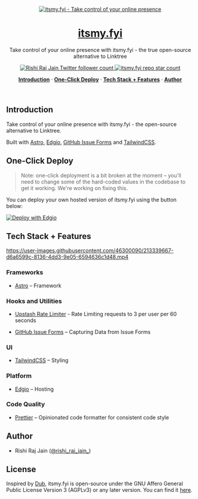 <p align="center">
  <a href="https://itsmy.fyi">
    <img alt="itsmy.fyi - Take control of your online presence" src="https://itsmy.fyi/seo/social-media-card.png">
    <h1 align="center">itsmy.fyi</h1>
  </a>
</p>

<p align="center">
  Take control of your online presence with itsmy.fyi - the true open-source alternative to Linktree
</p>

<p align="center">
  <a href="https://twitter.com/rishi_raj_jain_">
    <img src="https://img.shields.io/twitter/follow/rishi_raj_jain_?style=flat&label=rishi_raj_jain_&logo=twitter&color=0bf&logoColor=fff" alt="Rishi Raj Jain Twitter follower count" />
  </a>
  <a href="https://github.com/rishi-raj-jain/itsmy.fyi">
    <img src="https://img.shields.io/github/stars/rishi-raj-jain/itsmy.fyi?label=rishi-raj-jain%2Fitsmy.fyi" alt="itsmy.fyi repo star count" />
  </a>
</p>

<p align="center">
  <a href="#introduction"><strong>Introduction</strong></a> ·
  <a href="#one-click-deploy"><strong>One-Click Deploy</strong></a> ·
  <a href="#tech-stack--features"><strong>Tech Stack + Features</strong></a> ·
  <a href="#author"><strong>Author</strong></a>
</p>
<br/>

## Introduction

Take control of your online presence with itsmy.fyi - the open-source alternative to Linktree.

Built with [Astro](https://astro.build), [Edgio](https://edg.io), [GitHub Issue Forms](https://docs.github.com/en/communities/using-templates-to-encourage-useful-issues-and-pull-requests/syntax-for-issue-forms) and [TailwindCSS](https://tailwindcss.com).

## One-Click Deploy

> Note: one-click deployment is a bit broken at the moment – you'll need to change some of the hard-coded values in the codebase to get it working. We're working on fixing this.

You can deploy your own hosted version of itsmy.fyi using the button below:

[![Deploy with Edgio](https://docs.edg.io/button.svg)](https://app.layer0.co/deploy?repo=https://github.com/rishi-raj-jain/itsmy.fyi)

## Tech Stack + Features

https://user-images.githubusercontent.com/46300090/213339667-d6a6599c-8136-4dd3-9e05-6594636c1d48.mp4

### Frameworks

- [Astro](https://astro.build) – Framework

### Hooks and Utilities

- [Upstash Rate Limiter](https://github.com/upstash/ratelimit/) - Rate Limiting requests to 3 per user per 60 seconds

- [GitHub Issue Forms](https://docs.github.com/en/communities/using-templates-to-encourage-useful-issues-and-pull-requests/syntax-for-issue-forms) – Capturing Data from Issue Forms

### UI

- [TailwindCSS](https://tailwindcss.com) – Styling

### Platform

- [Edgio](https://edg.io) – Hosting

### Code Quality

- [Prettier](https://prettier.io/) – Opinionated code formatter for consistent code style

## Author

- Rishi Raj Jain ([@rishi_raj_jain_](https://twitter.com/rishi_raj_jain_))

## License

Inspired by [Dub](https://dub.sh), itsmy.fyi is open-source under the GNU Affero General Public License Version 3 (AGPLv3) or any later version. You can find it [here](LICENSE.md).
